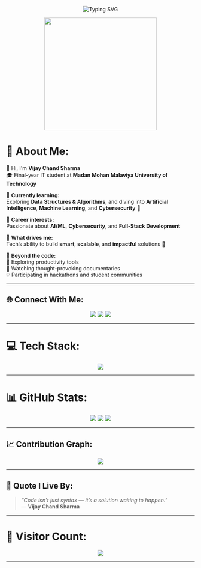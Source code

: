 <!-- Typing SVG Banner -->
<p align="center">
  <img src="https://readme-typing-svg.herokuapp.com?font=Fira+Code&size=24&duration=3000&pause=1000&color=F75C7E&center=true&vCenter=true&width=700&lines=Hi+%F0%9F%91%8B%2C+I'm+Vijay+Chand+Sharma;Final+Year+IT+Student+%F0%9F%92%BB;Learning+AI+%7C+DSA+%7C+Cybersecurity+%F0%9F%A7%A0;Welcome+to+my+GitHub+Profile+%F0%9F%91%8D" alt="Typing SVG" />
</p>

<p align="center">
  <img src="https://media.giphy.com/media/qgQUggAC3Pfv687qPC/giphy.gif" width="300" />
</p>

# 💫 About Me:
👋 Hi, I'm **Vijay Chand Sharma**  
🎓 Final-year IT student at **Madan Mohan Malaviya University of Technology**  

🔭 **Currently learning:**  
Exploring **Data Structures & Algorithms**, and diving into **Artificial Intelligence**, **Machine Learning**, and **Cybersecurity** 🔐

🚀 **Career interests:**  
Passionate about **AI/ML**, **Cybersecurity**, and **Full-Stack Development**

🎯 **What drives me:**  
Tech’s ability to build **smart**, **scalable**, and **impactful** solutions 🚀

🌟 **Beyond the code:**  
📱 Exploring productivity tools  
🎥 Watching thought-provoking documentaries  
💡 Participating in hackathons and student communities

---

## 🌐 Connect With Me:
<p align="center">
  <a href="https://instagram.com/just_vijay_23"><img src="https://img.shields.io/badge/Instagram-%23E4405F.svg?logo=Instagram&logoColor=white" /></a>
  <a href="https://www.linkedin.com/in/vijay-chand-sharma-70948b204/"><img src="https://img.shields.io/badge/LinkedIn-%230077B5.svg?logo=linkedin&logoColor=white" /></a>
  <a href="mailto:vijaychandsharma2018@gmail.com"><img src="https://img.shields.io/badge/Email-D14836?logo=gmail&logoColor=white" /></a>
</p>

---

# 💻 Tech Stack:
<p align="center">
  <img src="https://skillicons.dev/icons?i=cpp,c,python,js,react,nodejs,express,mongodb,mysql,aws,vercel,netlify,bootstrap,github,numpy,pandas,matplotlib,canva" />
</p>

---

# 📊 GitHub Stats:
<p align="center">
  <img src="https://github-readme-stats.vercel.app/api?username=tony23stark&theme=radical&hide_border=false&include_all_commits=false&count_private=false" />
  <img src="https://streak-stats.demolab.com?user=tony23stark&theme=radical&hide_border=false" />
  <img src="https://github-readme-stats.vercel.app/api/top-langs/?username=tony23stark&theme=radical&hide_border=false&include_all_commits=false&count_private=false&layout=compact" />
</p>

---

## 📈 Contribution Graph:
<p align="center">
  <img src="https://github-readme-activity-graph.vercel.app/graph?username=tony23stark&theme=radical" />
</p>

---

## 🧠 Quote I Live By:
> *“Code isn’t just syntax — it’s a solution waiting to happen.”*  
> — **Vijay Chand Sharma**

---

# 🔢 Visitor Count:
<p align="center">
  <img src="https://komarev.com/ghpvc/?username=tony23stark&label=Profile%20Views&color=0e75b6&style=flat" />
</p>

---

<!-- Proudly created with GPRM ( https://gprm.itsvg.in ) -->
